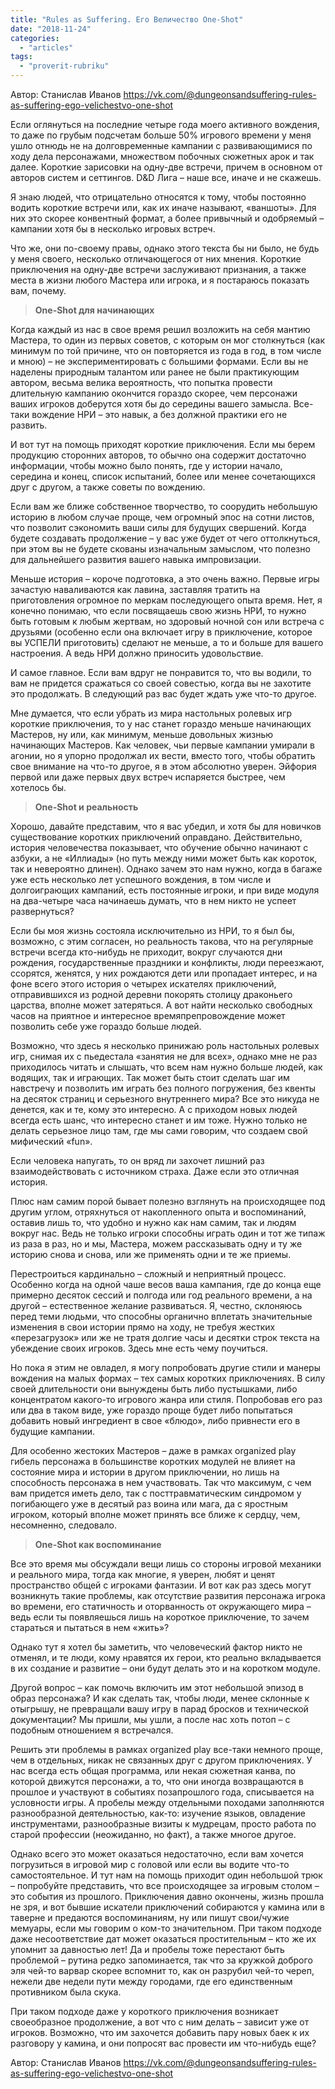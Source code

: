 ```yaml
---
title: "Rules as Suffering. Его Величество One-Shot"
date: "2018-11-24"
categories: 
  - "articles"
tags: 
  - "proverit-rubriku"
---
```


Автор: Станислав Иванов https://vk.com/@dungeonsandsuffering-rules-as-suffering-ego-velichestvo-one-shot

Если оглянуться на последние четыре года моего активного вождения, то даже по грубым подсчетам больше 50% игрового времени у меня ушло отнюдь не на долговременные кампании с развивающимися по ходу дела персонажами, множеством побочных сюжетных арок и так далее. Короткие зарисовки на одну-две встречи, причем в основном от авторов систем и сеттингов. D&D Лига – наше все, иначе и не скажешь.

Я знаю людей, что отрицательно относятся к тому, чтобы постоянно водить короткие встречи или, как их иначе называют, «ваншоты». Для них это скорее конвентный формат, а более привычный и одобряемый – кампании хотя бы в несколько игровых встреч.

Что же, они по-своему правы, однако этого текста бы ни было, не будь у меня своего, несколько отличающегося от них мнения. Короткие приключения на одну-две встречи заслуживают признания, а также места в жизни любого Мастера или игрока, и я постараюсь показать вам, почему.

> **One-Shot для начинающих**

Когда каждый из нас в свое время решил возложить на себя мантию Мастера, то один из первых советов, с которым он мог столкнуться (как минимум по той причине, что он повторяется из года в год, в том числе и мною) – не экспериментировать с большими формами. Если вы не наделены природным талантом или ранее не были практикующим автором, весьма велика вероятность, что попытка провести длительную кампанию окончится гораздо скорее, чем персонажи ваших игроков доберутся хотя бы до середины вашего замысла. Все-таки вождение НРИ – это навык, а без должной практики его не развить.

И вот тут на помощь приходят короткие приключения. Если мы берем продукцию сторонних авторов, то обычно она содержит достаточно информации, чтобы можно было понять, где у истории начало, середина и конец, список испытаний, более или менее сочетающихся друг с другом, а также советы по вождению.

Если вам же ближе собственное творчество, то соорудить небольшую историю в любом случае проще, чем огромный эпос на сотни листов, что позволит сэкономить ваши силы для будущих свершений. Когда будете создавать продолжение – у вас уже будет от чего оттолкнуться, при этом вы не будете скованы изначальным замыслом, что полезно для дальнейшего развития вашего навыка импровизации.

Меньше история – короче подготовка, а это очень важно. Первые игры зачастую наваливаются как лавина, заставляя тратить на приготовления огромное по меркам последующего опыта время. Нет, я конечно понимаю, что если посвящаешь свою жизнь НРИ, то нужно быть готовым к любым жертвам, но здоровый ночной сон или встреча с друзьями (особенно если она включает игру в приключение, которое вы УСПЕЛИ приготовить) сделают не меньше, а то и больше для вашего настроения. А ведь НРИ должно приносить удовольствие.

И самое главное. Если вам вдруг не понравится то, что вы водили, то вам не придется сражаться со своей совестью, когда вы не захотите это продолжать. В следующий раз вас будет ждать уже что-то другое.

Мне думается, что если убрать из мира настольных ролевых игр короткие приключения, то у нас станет гораздо меньше начинающих Мастеров, ну или, как минимум, меньше довольных жизнью начинающих Мастеров. Как человек, чьи первые кампании умирали в агонии, но я упорно продолжал их вести, вместо того, чтобы обратить свое внимание на что-то другое, я в этом абсолютно уверен. Эйфория первой или даже первых двух встреч испаряется быстрее, чем хотелось бы.

> **One-Shot и реальность**

Хорошо, давайте представим, что я вас убедил, и хотя бы для новичков существование коротких приключений оправдано. Действительно, история человечества показывает, что обучение обычно начинают с азбуки, а не «Иллиады» (но путь между ними может быть как короток, так и невероятно длинен). Однако зачем это нам нужно, когда в багаже уже есть несколько лет успешного вождения, в том числе и долгоиграющих кампаний, есть постоянные игроки, и при виде модуля на два-четыре часа начинаешь думать, что в нем никто не успеет развернуться?

Если бы моя жизнь состояла исключительно из НРИ, то я был бы, возможно, с этим согласен, но реальность такова, что на регулярные встречи всегда кто-нибудь не приходит, вокруг случаются дни рождения, государственные праздники и конфликты, люди переезжают, ссорятся, женятся, у них рождаются дети или пропадает интерес, и на фоне всего этого история о четырех искателях приключений, отправившихся из родной деревни покорять столицу драконьего царства, вполне может затеряться. А вот найти несколько свободных часов на приятное и интересное времяпрепровождение может позволить себе уже гораздо больше людей.

Возможно, что здесь я несколько принижаю роль настольных ролевых игр, снимая их с пьедестала «занятия не для всех», однако мне не раз приходилось читать и слышать, что всем нам нужно больше людей, как водящих, так и играющих. Так может быть стоит сделать шаг им навстречу и позволить им играть без полного погружения, без квенты на десяток страниц и серьезного внутреннего мира? Все это никуда не денется, как и те, кому это интересно. А с приходом новых людей всегда есть шанс, что интересно станет и им тоже. Нужно только не делать серьезное лицо там, где мы сами говорим, что создаем свой мифический «fun».

Если человека напугать, то он вряд ли захочет лишний раз взаимодействовать с источником страха. Даже если это отличная история.

Плюс нам самим порой бывает полезно взглянуть на происходящее под другим углом, отряхнуться от накопленного опыта и воспоминаний, оставив лишь то, что удобно и нужно как нам самим, так и людям вокруг нас. Ведь не только игроки способны играть один и тот же типаж из раза в раз, но и мы, Мастера, можем рассказывать одну и ту же историю снова и снова, или же применять одни и те же приемы.

Перестроиться кардинально – сложный и неприятный процесс. Особенно когда на одной чаше весов ваша кампания, где до конца еще примерно десяток сессий и полгода или год реального времени, а на другой – естественное желание развиваться. Я, честно, склоняюсь перед теми людьми, что способны органично вплетать значительные изменения в свои истории прямо на ходу, не требуя жестких «перезагрузок» или же не тратя долгие часы и десятки строк текста на убеждение своих игроков. Здесь мне есть чему поучиться.

Но пока я этим не овладел, я могу попробовать другие стили и манеры вождения на малых формах – тех самых коротких приключениях. В силу своей длительности они вынуждены быть либо пустышками, либо концентратом какого-то игрового жанра или стиля. Попробовав его раз или два в таком виде, уже гораздо проще будет либо попытаться добавить новый ингредиент в свое «блюдо», либо привнести его в будущие кампании.

Для особенно жестоких Мастеров – даже в рамках organized play гибель персонажа в большинстве коротких модулей не влияет на состояние мира и истории в другом приключении, но лишь на способность персонажа в нем участвовать. Так что максимум, с чем вам придется иметь дело, так с посттравматическим синдромом у погибающего уже в десятый раз воина или мага, да с яростным игроком, который вполне может принять все ближе к сердцу, чем, несомненно, следовало.

> **One-Shot как воспоминание**

Все это время мы обсуждали вещи лишь со стороны игровой механики и реального мира, тогда как многие, я уверен, любят и ценят пространство общей с игроками фантазии. И вот как раз здесь могут возникнуть такие проблемы, как отсутствие развития персонажа игрока во времени, его статичность и оторванность от окружающего мира – ведь если ты появляешься лишь на короткое приключение, то зачем стараться и пытаться в нем «жить»?

Однако тут я хотел бы заметить, что человеческий фактор никто не отменял, и те люди, кому нравятся их герои, кто реально вкладывается в их создание и развитие – они будут делать это и на коротком модуле.

Другой вопрос – как помочь включить им этот небольшой эпизод в образ персонажа? И как сделать так, чтобы люди, менее склонные к отыгрышу, не превращали вашу игру в парад бросков и технической документации? Мы пришли, мы ушли, а после нас хоть потоп – с подобным отношением я встречался.

Решить эти проблемы в рамках organized play все-таки немного проще, чем в отдельных, никак не связанных друг с другом приключениях. У нас всегда есть общая программа, или некая сюжетная канва, по которой движутся персонажи, а то, что они иногда возвращаются в прошлое и участвуют в событиях позапрошлого года, списывается на условности игры. А пробелы между отдельными походами заполняются разнообразной деятельностью, как-то: изучение языков, овладение инструментами, разнообразные визиты к мудрецам, просто работа по старой профессии (неожиданно, но факт), а также многое другое.

Однако всего это может оказаться недостаточно, если вам хочется погрузиться в игровой мир с головой или если вы водите что-то самостоятельное. И тут нам на помощь приходит один небольшой трюк – попробуйте представить, что все происходящее за игровым столом – это события из прошлого. Приключения давно окончены, жизнь прошла не зря, и вот бывшие искатели приключений собираются у камина или в таверне и предаются воспоминаниям, ну или пишут свои/чужие мемуары, если мы говорим о ком-то значительном. При таком подходе даже несоответствие дат может оказаться простительным – кто же их упомнит за давностью лет! Да и пробелы тоже перестают быть проблемой – рутина редко запоминается, так что за кружкой доброго эля чей-то варвар скорее вспомнит то, как он разрубил чей-то череп, нежели две недели пути между городами, где его единственным противником была скука.

При таком подходе даже у короткого приключения возникает своеобразное продолжение, а вот что с ним делать – зависит уже от игроков. Возможно, что им захочется добавить пару новых баек к их разговору у камина, и они попросят вас провести им что-нибудь еще?

Автор: Станислав Иванов https://vk.com/@dungeonsandsuffering-rules-as-suffering-ego-velichestvo-one-shot
